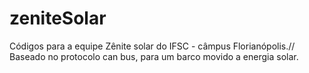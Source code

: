 # zeniteSolar
Códigos para a equipe Zênite solar do IFSC - câmpus Florianópolis.//
Baseado no protocolo can bus, para um barco movido a energia solar.

